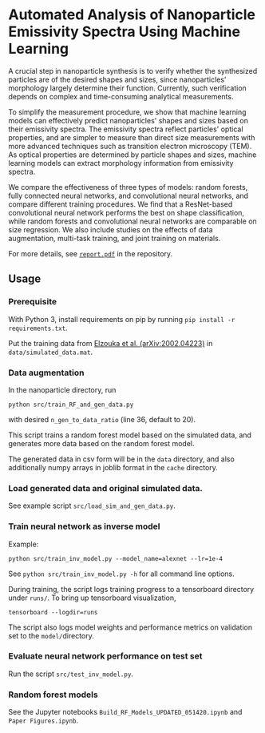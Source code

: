 # Automated Analysis of Nanoparticle Emissivity Spectra Using Machine Learning

 A crucial step in nanoparticle synthesis is to verify whether the synthesized particles are of the desired shapes and sizes, since nanoparticles' morphology largely determine their function. Currently, such verification depends on complex and time-consuming analytical measurements.
     
To simplify the measurement procedure, we show that machine learning models can effectively predict nanoparticles' shapes and sizes based on their emissivity spectra. The emissivity spectra reflect particles' optical properties, and are simpler to measure than direct size measurements with more advanced techniques such as transition electron microscopy (TEM). As optical properties are determined by particle shapes and sizes, machine learning models can extract morphology information from emissivity spectra.
     
We compare the effectiveness of three types of models: random forests, fully connected neural networks, and convolutional neural networks, and compare different training procedures. We find that a ResNet-based convolutional neural network performs the best on shape classification, while random forests and convolutional neural networks are comparable on size regression. We also include studies on the effects of data augmentation, multi-task training, and joint training on materials.

For more details, see [`report.pdf`](report.pdf) in the repository.

## Usage

### Prerequisite
With Python 3, install requirements on pip by running `pip install -r requirements.txt`.

Put the training data from [Elzouka et al. (arXiv:2002.04223)](https://arxiv.org/abs/2002.04223) in `data/simulated_data.mat`.

### Data augmentation
In the nanoparticle directory, run

`python src/train_RF_and_gen_data.py`

with desired `n_gen_to_data_ratio` (line 36, default to 20).

This script trains a random forest model based on the simulated data, and
generates more data based on the random forest model.

The generated data in csv form will be in the `data` directory, and also
additionally numpy arrays in joblib format in the `cache` directory.

### Load generated data and original simulated data.
See example script `src/load_sim_and_gen_data.py`.

### Train neural network as inverse model
Example:

`python src/train_inv_model.py --model_name=alexnet --lr=1e-4`

See `python src/train_inv_model.py -h` for all command line options.

During training, the script logs training progress to a tensorboard directory
under `runs/`. To bring up tensorboard visualization,

`tensorboard --logdir=runs`

The script also logs model weights and performance metrics on validation set to
the `model/`directory.

### Evaluate neural network performance on test set
Run the script `src/test_inv_model.py`.

### Random forest models
See the Jupyter notebooks `Build_RF_Models_UPDATED_051420.ipynb` and
`Paper Figures.ipynb`.
